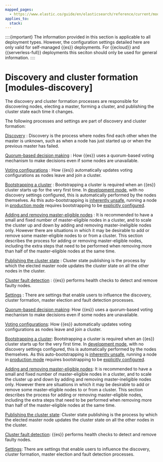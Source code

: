 ```yaml
---
mapped_pages:
  - https://www.elastic.co/guide/en/elasticsearch/reference/current/modules-discovery.html
applies_to:
  stack:
---
```


::::{important}
The information provided in this section is applicable to all deployment types. However, the configuration settings detailed here are only valid for self-managed {{es}} deployments. For {{ecloud}} and {{serverless-full}} deployments this seciton should only be used for general information.
::::

# Discovery and cluster formation [modules-discovery]

The discovery and cluster formation processes are responsible for discovering nodes, electing a master, forming a cluster, and publishing the cluster state each time it changes.

The following processes and settings are part of discovery and cluster formation:

[Discovery](discovery-cluster-formation/discovery-hosts-providers.md)
:   Discovery is the process where nodes find each other when the master is unknown, such as when a node has just started up or when the previous master has failed.

[Quorum-based decision making](discovery-cluster-formation/modules-discovery-quorums.md)
:   How {{es}} uses a quorum-based voting mechanism to make decisions even if some nodes are unavailable.

[Voting configurations](discovery-cluster-formation/modules-discovery-voting.md)
:   How {{es}} automatically updates voting configurations as nodes leave and join a cluster.

[Bootstrapping a cluster](discovery-cluster-formation/modules-discovery-bootstrap-cluster.md)
:   Bootstrapping a cluster is required when an {{es}} cluster starts up for the very first time. In [development mode](../deploy/self-managed/bootstrap-checks.md#dev-vs-prod-mode), with no discovery settings configured, this is automatically performed by the nodes themselves. As this auto-bootstrapping is [inherently unsafe](discovery-cluster-formation/modules-discovery-quorums.md), running a node in [production mode](../deploy/self-managed/bootstrap-checks.md#dev-vs-prod-mode) requires bootstrapping to be [explicitly configured](discovery-cluster-formation/modules-discovery-bootstrap-cluster.md).

[Adding and removing master-eligible nodes](../maintenance/add-and-remove-elasticsearch-nodes.md)
:   It is recommended to have a small and fixed number of master-eligible nodes in a cluster, and to scale the cluster up and down by adding and removing master-ineligible nodes only. However there are situations in which it may be desirable to add or remove some master-eligible nodes to or from a cluster. This section describes the process for adding or removing master-eligible nodes, including the extra steps that need to be performed when removing more than half of the master-eligible nodes at the same time.

[Publishing the cluster state](discovery-cluster-formation/cluster-state-overview.md#cluster-state-publishing)
:   Cluster state publishing is the process by which the elected master node updates the cluster state on all the other nodes in the cluster.

[Cluster fault detection](discovery-cluster-formation/cluster-fault-detection.md)
:   {{es}} performs health checks to detect and remove faulty nodes.

[Settings](elasticsearch://reference/elasticsearch/configuration-reference/discovery-cluster-formation-settings.md)
:   There are settings that enable users to influence the discovery, cluster formation, master election and fault detection processes.

[Quorum-based decision making](discovery-cluster-formation/modules-discovery-quorums.md): How {{es}} uses a quorum-based voting mechanism to make decisions even if some nodes are unavailable.

[Voting configurations](discovery-cluster-formation/modules-discovery-voting.md): How {{es}} automatically updates voting configurations as nodes leave and join a cluster.

[Bootstrapping a cluster](discovery-cluster-formation/modules-discovery-bootstrap-cluster.md): Bootstrapping a cluster is required when an {{es}} cluster starts up for the very first time. In [development mode](../deploy/self-managed/bootstrap-checks.md#dev-vs-prod-mode), with no discovery settings configured, this is automatically performed by the nodes themselves. As this auto-bootstrapping is [inherently unsafe](discovery-cluster-formation/modules-discovery-quorums.md), running a node in [production mode](../deploy/self-managed/bootstrap-checks.md#dev-vs-prod-mode) requires bootstrapping to be [explicitly configured](discovery-cluster-formation/modules-discovery-bootstrap-cluster.md).

[Adding and removing master-eligible nodes](../maintenance/add-and-remove-elasticsearch-nodes.md): It is recommended to have a small and fixed number of master-eligible nodes in a cluster, and to scale the cluster up and down by adding and removing master-ineligible nodes only. However there are situations in which it may be desirable to add or remove some master-eligible nodes to or from a cluster. This section describes the process for adding or removing master-eligible nodes, including the extra steps that need to be performed when removing more than half of the master-eligible nodes at the same time.

[Publishing the cluster state](discovery-cluster-formation/cluster-state-overview.md#cluster-state-publishing): Cluster state publishing is the process by which the elected master node updates the cluster state on all the other nodes in the cluster.

[Cluster fault detection](discovery-cluster-formation/cluster-fault-detection.md): {{es}} performs health checks to detect and remove faulty nodes.

[Settings](asciidocalypse://docs/elasticsearch/docs/reference/elasticsearch/configuration-reference/discovery-cluster-formation-settings.md): There are settings that enable users to influence the discovery, cluster formation, master election and fault detection processes.